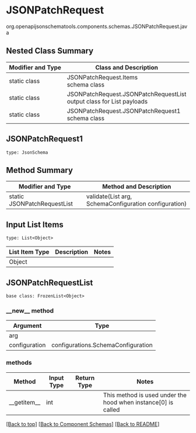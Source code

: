 # JSONPatchRequest
org.openapijsonschematools.components.schemas.JSONPatchRequest.java

## Nested Class Summary
| Modifier and Type | Class and Description |
| ----------------- | ---------------------- |
| static class | JSONPatchRequest.Items<br> schema class |
| static class | JSONPatchRequest.JSONPatchRequestList<br> output class for List payloads |
| static class | JSONPatchRequest.JSONPatchRequest1<br> schema class |

## JSONPatchRequest1
```
type: JsonSchema
```

## Method Summary
| Modifier and Type | Method and Description |
| ----------------- | ---------------------- |
| static JSONPatchRequestList | validate(List<Object> arg, SchemaConfiguration configuration) |

## Input List Items
```
type: List<Object>
```
List Item Type | Description | Notes
-------------------- | ------------- | -------------
Object |  |

## JSONPatchRequestList
```
base class: FrozenList<Object>
```
### &lowbar;&lowbar;new&lowbar;&lowbar; method
Argument | Type
-------- | ------
arg      | 
configuration | configurations.SchemaConfiguration

### methods
Method | Input Type | Return Type | Notes
------ | ---------- | ----------- | ------
&lowbar;&lowbar;getitem&lowbar;&lowbar; | int |  | This method is used under the hood when instance[0] is called


[[Back to top]](#top) [[Back to Component Schemas]](../../../README.md#Component-Schemas) [[Back to README]](../../../README.md)

